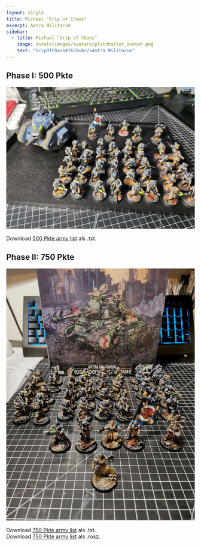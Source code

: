 ```yaml
---
layout: single
title: Michael "Grip of Chaos"
excerpt: Astra Militarum
sidebar: 
  - title: Michael "Grip of Chaos"
    image: assets/images/avatare/platzhalter_avatar.png
    text: "GripOfChaos#7639<br/>Astra Militarum"
---
```

## Phase I: 500 Pkte

![500 Pkte](/assets/images/500/500_gripofchaos_1.jpg)

Download <a href="/assets/armylists/500/500_gripofchaos.txt" download>500 Pkte army list</a> als .txt.

## Phase II: 750 Pkte

![750 Pkte](/assets/images/750/750_gripofchaos_1.jpg)

Download <a href="/assets/armylists/750/750_gripofchaos.txt" download>750 Pkte army list</a> als .txt.  
Download <a href="/assets/armylists/750/750_gripofchaos.rosz" download>750 Pkte army list</a> als .rosz.  